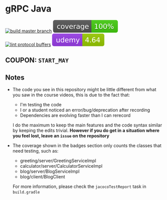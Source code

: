 # gRPC Java

[![build master branch](https://github.com/Clement-Jean/grpc-java-course/actions/workflows/gradle.yml/badge.svg)](https://github.com/Clement-Jean/grpc-java-course/actions/workflows/gradle.yml) ![Coverage](.github/badges/jacoco.svg) [![lint protocol buffers](https://github.com/Clement-Jean/grpc-java-course/actions/workflows/lint.yml/badge.svg)](https://github.com/Clement-Jean/grpc-java-course/actions/workflows/lint.yml) ![Udemy](.github/badges/udemy.svg)

## COUPON: `START_MAY`

## Notes

- The code you see in this repository might be little different from what you saw in the course videos, this is due to the fact that:
  - I'm testing the code
  - I or a student noticed an error/bug/deprecation after recording
  - Dependencies are evolving faster than I can rerecord

  I do the maximum to keep the main features and the code syntax similar by keeping the edits trivial. **However if you
  do get in a situation where you feel lost, leave an `issue` on the repository**
- The coverage shown in the badges section only counts the classes that need testing, such as:
  - greeting/server/GreetingServiceImpl
  - calculator/server/CalculatorServiceImpl
  - blog/server/BlogServiceImpl
  - blog/client/BlogClient

  For more information, please check the `jacocoTestReport` task in `build.gradle`

